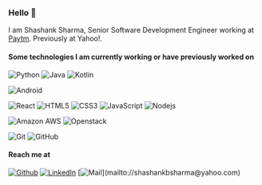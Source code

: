 ### Hello 👋

I am Shashank Sharma, Senior Software Development Engineer working at [Paytm](https://paytm.com). Previously at Yahoo!. 

#### Some technologies I am currently working or have previously worked on

![Python](https://img.shields.io/badge/-Python-black?style=flat-square&logo=Python)
![Java](https://img.shields.io/badge/-Java-orange?style=flat-square&logo=java)
![Kotlin](https://img.shields.io/badge/-Kotlin-black?logo=kotlin&style=flat-square)

![Android](https://img.shields.io/badge/-Android-blue?logo=Android&style=flat-square)

![React](https://img.shields.io/badge/-React-black?style=flat-square&logo=react)
![HTML5](https://img.shields.io/badge/-HTML5-E34F26?style=flat-square&logo=html5&logoColor=white)
![CSS3](https://img.shields.io/badge/-CSS3-1572B6?style=flat-square&logo=css3)
![JavaScript](https://img.shields.io/badge/-JavaScript-black?style=flat-square&logo=javascript)
![Nodejs](https://img.shields.io/badge/-Nodejs-black?style=flat-square&logo=Node-js)

![Amazon AWS](https://img.shields.io/badge/Amazon%20AWS-232F3E?style=flat-square&logo=amazon-aws)
![Openstack](https://img.shields.io/badge/-Openstack-red?logo=openstack&style=flat-square)

![Git](https://img.shields.io/badge/-Git-black?style=flat-square&logo=git)
![GitHub](https://img.shields.io/badge/-GitHub-181717?style=flat-square&logo=github)

#### Reach me at

[![Github](https://img.shields.io/badge/Github-333333?logo=github)](https://github.com/shashankrnr32)
[![LinkedIn](https://img.shields.io/badge/LinkedIn-blue?logo=linkedin)](https://www.linkedin.com/in/shashank-sharma-932701108)
[![Mail](https://img.shields.io/badge/Mail-%236001d2?logo=yahoo!)](mailto://shashankbsharma@yahoo.com)
